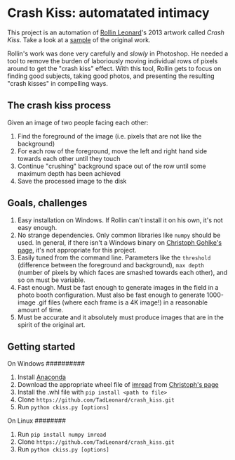 Crash Kiss: automatated intimacy
================================
This project is an automation of [Rollin Leonard](http://rollinleonard.com)'s 2013 artwork called *Crash Kiss*. Take a look at a [sample](http://rollinleonard.com/projects/2013/crashKiss-guthrieEllis/) of the original work.

Rollin's work was done very carefully and *slowly* in Photoshop. He needed a tool to remove the burden of laboriously moving individual rows of pixels around to get the "crash kiss" effect. With this tool, Rollin gets to focus on finding good subjects, taking good photos, and presenting the resulting "crash kisses" in compelling ways.


The crash kiss process
----------------------
Given an image of two people facing each other:

1. Find the foreground of the image (i.e. pixels that are not like the background)
2. For each row of the foreground, move the left and right hand side towards each other until they touch
3. Continue "crushing" background space out of the row until some maximum depth has been achieved
4. Save the processed image to the disk

Goals, challenges
-----------------
1. Easy installation on Windows. If Rollin can't install it on his own, it's not easy enough.
2. No strange dependencies. Only common libraries like `numpy` should be used. In general, if there isn't a Windows binary on [Christoph Gohlke's page](http://www.lfd.uci.edu/~gohlke/pythonlibs/), it's not appropriate for this project.
3. Easily tuned from the command line. Parameters like the `threshold` (difference between the foreground and background), `max depth` (number of pixels by which faces are smashed towards each other), and so on must be variable.
4. Fast enough. Must be fast enough to generate images in the field in a photo booth configuration. Must also be fast enough to generate 1000-image .gif files (where each frame is a 4K image!) in a reasonable amount of time.
5. Must be accurate and it absolutely must produce images that are in the spirit of the original art.

Getting started
---------------
On Windows
##########
1. Install [Anaconda](https://store.continuum.io/cshop/anaconda/)
2. Download the appropriate wheel file of [imread](https://github.com/luispedro/imread) from [Christoph's page](http://www.lfd.uci.edu/~gohlke/pythonlibs/#imread)
3. Install the .whl file with `pip install <path to file>`
4. Clone `https://github.com/TadLeonard/crash_kiss.git`
5. Run `python ckiss.py [options]`

On Linux
########
1. Run `pip install numpy imread`
2. Clone `https://github.com/TadLeonard/crash_kiss.git`
3. Run `python ckiss.py [options]`

